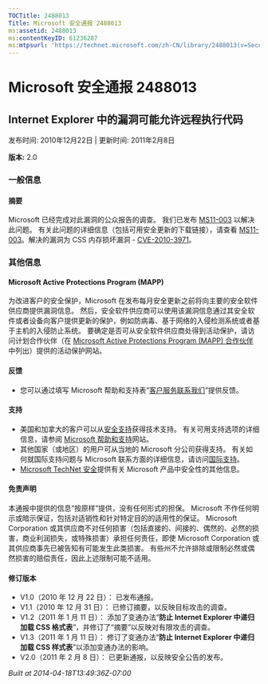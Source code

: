 ```yaml
---
TOCTitle: 2488013
Title: Microsoft 安全通报 2488013
ms:assetid: 2488013
ms:contentKeyID: 61236287
ms:mtpsurl: 'https://technet.microsoft.com/zh-CN/library/2488013(v=Security.10)'
---
```




Microsoft 安全通报 2488013
==========================

Internet Explorer 中的漏洞可能允许远程执行代码
----------------------------------------------

发布时间: 2010年12月22日 | 更新时间: 2011年2月8日

**版本:** 2.0

### 一般信息

#### 摘要

Microsoft 已经完成对此漏洞的公众报告的调查。 我们已发布 [MS11-003](http://go.microsoft.com/fwlink/?linkid=208304) 以解决此问题。 有关此问题的详细信息（包括可用安全更新的下载链接），请查看 [MS11-003](http://go.microsoft.com/fwlink/?linkid=208304)。解决的漏洞为 CSS 内存损坏漏洞 - [CVE-2010-3971](http://www.cve.mitre.org/cgi-bin/cvename.cgi?name=cve-2010-3971)。

### 其他信息

#### Microsoft Active Protections Program (MAPP)

为改进客户的安全保护，Microsoft 在发布每月安全更新之前将向主要的安全软件供应商提供漏洞信息。 然后，安全软件供应商可以使用该漏洞信息通过其安全软件或者设备向客户提供更新的保护，例如防病毒、基于网络的入侵检测系统或者基于主机的入侵防止系统。 要确定是否可从安全软件供应商处得到活动保护，请访问计划合作伙伴（在 [Microsoft Active Protections Program (MAPP) 合作伙伴](http://www.microsoft.com/security/msrc/mapp/partners.mspx)中列出）提供的活动保护网站。

#### 反馈

-   您可以通过填写 Microsoft 帮助和支持表“[客户服务联系我们](https://support.microsoft.com/common/survey.aspx?scid=sw;en;1257&amp;showpage=1&amp;ws=technet&amp;sd=tech)”提供反馈。

#### 支持

-   美国和加拿大的客户可以从[安全支持](http://go.microsoft.com/fwlink/?linkid=21131)获得技术支持。 有关可用支持选项的详细信息，请参阅 [Microsoft 帮助和支持](http://support.microsoft.com/)网站。
-   其他国家（或地区）的用户可从当地的 Microsoft 分公司获得支持。 有关如何就国际支持问题与 Microsoft 联系方面的详细信息，请访问[国际支持](http://go.microsoft.com/fwlink/?linkid=21155)。
-   [Microsoft TechNet 安全](http://go.microsoft.com/fwlink/?linkid=21132)提供有关 Microsoft 产品中安全性的其他信息。

#### 免责声明

本通报中提供的信息“按原样”提供，没有任何形式的担保。 Microsoft 不作任何明示或暗示保证，包括对适销性和针对特定目的的适用性的保证。 Microsoft Corporation 或其供应商不对任何损害（包括直接的、间接的、偶然的、必然的损害，商业利润损失，或特殊损害）承担任何责任，即使 Microsoft Corporation 或其供应商事先已被告知有可能发生此类损害。 有些州不允许排除或限制必然或偶然损害的赔偿责任，因此上述限制可能不适用。

#### 修订版本

-   V1.0（2010 年 12 月 22 日）： 已发布通报。
-   V1.1（2010 年 12 月 31 日）： 已修订摘要，以反映目标攻击的调查。
-   V1.2（2011 年 1 月 11 日）： 添加了变通办法“**防止 Internet Explorer 中递归加载 CSS 格式表**”，并修订了“摘要”以反映对有限攻击的调查。
-   V1.3（2011 年 1 月 11 日）： 修订了变通办法“**防止 Internet Explorer 中递归加载 CSS 样式表**”以添加变通办法的影响。
-   V2.0（2011 年 2 月 8 日）： 已更新通报，以反映安全公告的发布。

*Built at 2014-04-18T13:49:36Z-07:00*
